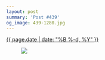 ```yaml
---
layout: post
summary: 'Post #439'
og_image: 439-1280.jpg
---
```


<p>
 <time>
  <a href="/439">
   {{ page.date | date: "%B %-d, %Y" }}
  </a>
 </time>
 <a href="/439">
  <figure data-taken="10/30/2015">
   <img sizes="(min-width: 700px) 50vw, calc(100vw - 2rem)" src="{{ site.assets_url }}/439-640.jpg" srcset="{{ site.assets_url }}/439-1280.jpg 1280w, {{ site.assets_url }}/439-960.jpg 960w, {{ site.assets_url }}/439-640.jpg 640w, {{ site.assets_url }}/439-320.jpg 320w"/>
  </figure>
 </a>
</p>
